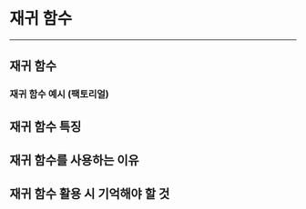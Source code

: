 # 재귀 함수

[]()

---

## 재귀 함수

### 재귀 함수 예시 (팩토리얼)

## 재귀 함수 특징

## 재귀 함수를 사용하는 이유

## 재귀 함수 활용 시 기억해야 할 것
